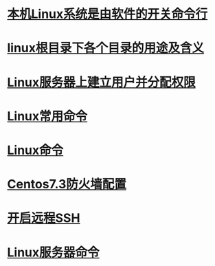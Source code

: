 # [本机Linux系统是由软件的开关命令行](http://note.youdao.com/noteshare?id=274b49be68ce078fdd53a9ec86e9ee65&sub=EA32A37DAD8D4AB389B0DC1C08E26A49)
# [linux根目录下各个目录的用途及含义](http://note.youdao.com/noteshare?id=c9133f0ab2e938976ab6916cd4bb32fc&sub=42F043E382C2446FBC2F0F202904B744)
# [Linux服务器上建立用户并分配权限](http://note.youdao.com/noteshare?id=486f30f281c8e4a624166047640e494b&sub=BD898FAAA4E641E6A6DC3DB42D5BC3FF)
# [Linux常用命令](http://note.youdao.com/noteshare?id=81a014bd411b03b38893c81f95c694ce&sub=F98293D6AC294D80A22218CCF2C689DF)
# [Linux命令](http://note.youdao.com/noteshare?id=622737808ca99c48b1afbc815d5f6c17&sub=6CFEFD413C90454AB6BF9743F55D2818)
# [Centos7.3防火墙配置](http://note.youdao.com/noteshare?id=604827710ba5518629f377e9444bcef9&sub=10E76E32A67042979FEA4E77B5A1DBD5)
# [开启远程SSH](http://note.youdao.com/noteshare?id=0a1a562cb22dcdcf4dad929edfa61b38&sub=38790B2AB8F24DB8BE19F250BD6DFED5)
# [Linux服务器命令](http://note.youdao.com/noteshare?id=54e0657667d653616fd7e3c63432608e&sub=8A7C053DB9C44A25AE7BDBF0096EFE32)